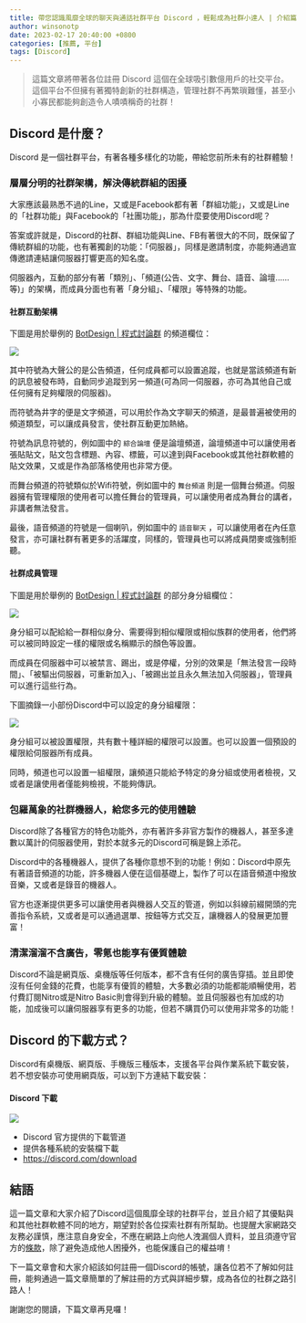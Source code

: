 ```yaml
---
title: 帶您認識風靡全球的聊天與通話社群平台 Discord ，輕鬆成為社群小達人 | 介紹篇
author: winsonotp
date: 2023-02-17 20:40:00 +0800
categories: [推薦, 平台]
tags: [Discord]
---
```


> 這篇文章將帶著各位註冊 Discord 這個在全球吸引數億用戶的社交平台。這個平台不但擁有著獨特創新的社群構造，管理社群不再繁瑣難懂，甚至小小寡民都能夠創造令人嘖嘖稱奇的社群！

## Discord 是什麼？
Discord 是一個社群平台，有著各種多樣化的功能，帶給您前所未有的社群體驗！

### 層層分明的社群架構，解決傳統群組的困擾
大家應該最熟悉不過的Line，又或是Facebook都有著「群組功能」，又或是Line的「社群功能」與Facebook的「社團功能」，那為什麼要使用Discord呢？

答案或許就是，Discord的社群、群組功能與Line、FB有著很大的不同，既保留了傳統群組的功能，也有著獨創的功能：「伺服器」，同樣是邀請制度，亦能夠通過宣傳邀請連結讓伺服器打響更高的知名度。

伺服器內，互動的部分有著「類別」、「頻道(公告、文字、舞台、語音、論壇......等)」的架構，而成員分面也有著「身分組」、「權限」等特殊的功能。

#### 社群互動架構

下圖是用於舉例的 [BotDesign | 程式討論群](https://discord.gg/JgnntWRpnH) 的頻道欄位：

![](https://i.imgur.com/af6frL1.png)

其中符號為大聲公的是公告頻道，任何成員都可以設置追蹤，也就是當該頻道有新的訊息被發布時，自動同步追蹤到另一頻道(可為同一伺服器，亦可為其他自己或任何擁有足夠權限的伺服器)。

而符號為井字的便是文字頻道，可以用於作為文字聊天的頻道，是最普遍被使用的頻道類型，可以讓成員發言，使社群互動更加熱絡。

符號為訊息符號的，例如圖中的 `綜合論壇` 便是論壇頻道，論壇頻道中可以讓使用者張貼貼文，貼文包含標題、內容、標籤，可以達到與Facebook或其他社群軟體的貼文效果，又或是作為部落格使用也非常方便。

而舞台頻道的符號類似於Wifi符號，例如圖中的 `舞台頻道` 則是一個舞台頻道。伺服器擁有管理權限的使用者可以擔任舞台的管理員，可以讓使用者成為舞台的講者，非講者無法發言。

最後，語音頻道的符號是一個喇叭，例如圖中的 `語音聊天` ，可以讓使用者在內任意發言，亦可讓社群有著更多的活躍度，同樣的，管理員也可以將成員閉麥或強制拒聽。

#### 社群成員管理

下圖是用於舉例的 [BotDesign | 程式討論群](https://discord.gg/JgnntWRpnH) 的部分身分組欄位：

![](https://i.imgur.com/4C5523f.png)

身分組可以配給給一群相似身分、需要得到相似權限或相似族群的使用者，他們將可以被同時設定一樣的權限或名稱顯示的顏色等設置。

而成員在伺服器中可以被禁言、踢出，或是停權，分別的效果是「無法發言一段時間」、「被驅出伺服器，可重新加入」、「被踢出並且永久無法加入伺服器」，管理員可以進行這些行為。

下圖摘錄一小部份Discord中可以設定的身分組權限：

![](https://i.imgur.com/La5kNGJ.png)

身分組可以被設置權限，共有數十種詳細的權限可以設置。也可以設置一個預設的權限給伺服器所有成員。

同時，頻道也可以設置一組權限，讓頻道只能給予特定的身分組或使用者檢視，又或者是讓使用者僅能夠檢視，不能夠傳訊。

### 包羅萬象的社群機器人，給您多元的使用體驗
Discord除了各種官方的特色功能外，亦有著許多非官方製作的機器人，甚至多達數以萬計的伺服器使用，對於本就多元的Discord可稱是錦上添花。

Discord中的各種機器人，提供了各種你意想不到的功能！例如：Discord中原先有著語音頻道的功能，許多機器人便在這個基礎上，製作了可以在語音頻道中撥放音樂，又或者是錄音的機器人。

官方也逐漸提供更多可以讓使用者與機器人交互的管道，例如以斜線前綴開頭的完善指令系統，又或者是可以通過選單、按鈕等方式交互，讓機器人的發展更加豐富！

### 清潔溜溜不含廣告，零氪也能享有優質體驗
Discord不論是網頁版、桌機版等任何版本，都不含有任何的廣告穿插。並且即使沒有任何金錢的花費，也能享有優質的體驗，大多數必須的功能都能順暢使用，若付費訂閱Nitro或是Nitro Basic則會得到升級的體驗。並且伺服器也有加成的功能，加成後可以讓伺服器享有更多的功能，但若不購買仍可以使用非常多的功能！

## Discord 的下載方式？
Discord有桌機版、網頁版、手機版三種版本，支援各平台與作業系統下載安裝，若不想安裝亦可使用網頁版，可以到下方連結下載安裝：

#### Discord 下載
![](https://i.imgur.com/a6ves3q.png)
- Discord 官方提供的下載管道
- 提供各種系統的安裝檔下載
- https://discord.com/download

## 結語
這一篇文章和大家介紹了Discord這個風靡全球的社群平台，並且介紹了其優點與和其他社群軟體不同的地方，期望對於各位探索社群有所幫助。也提醒大家網路交友務必謹慎，應注意自身安全，不應在網路上向他人洩漏個人資料，並且須遵守官方的[條款](https://discord.com/terms)，除了避免造成他人困擾外，也能保護自己的權益唷！

下一篇文章會和大家介紹該如何註冊一個Discord的帳號，讓各位若不了解如何註冊，能夠通過一篇文章簡單的了解註冊的方式與詳細步驟，成為各位的社群之路引路人！

謝謝您的閱讀，下篇文章再見囉！

